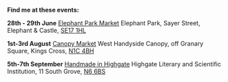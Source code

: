 **Find me at these events:**

**28th - 29th June**
[Elephant Park Market](https://elephantparkmarket.co.uk)
Elephant Park, Sayer Street, Elephant & Castle, [SE17 1HL](https://maps.app.goo.gl/neJTDn3FdLsX977n7)

**1st-3rd August**
[Canopy Market](https://canopymarket.co.uk)
West Handyside Canopy, off Granary Square, Kings Cross, [N1C 4BH](https://maps.app.goo.gl/f5nJ5KAdtoPUWQJW7)

**5th-7th September**
[Handmade in Highgate](https://hand-made-in-highgate.com/future-fairs-and-application-details/)
Highgate Literary and Scientific Institution, 11 South Grove, [N6 6BS](https://maps.app.goo.gl/ML2U52k3f1wyr3LV7)
